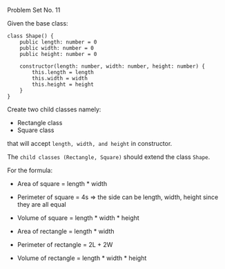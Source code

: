 Problem Set No. 11

Given the base class:

```
class Shape() {
    public length: number = 0
    public width: number = 0
    public height: number = 0

    constructor(length: number, width: number, height: number) {
        this.length = length
        this.width = width
        this.height = height
    }
}
```

Create two child classes namely:

- Rectangle class
- Square class

that will accept `length, width, and height` in constructor.

The `child classes (Rectangle, Square)` should extend the class `Shape`.

For the formula:

- Area of square = length * width
- Perimeter of square = 4s => the side can be length, width, height since they are all equal
- Volume of square = length * width * height

- Area of rectangle = length * width
- Perimeter of rectangle = 2L + 2W
- Volume of rectangle = length * width * height